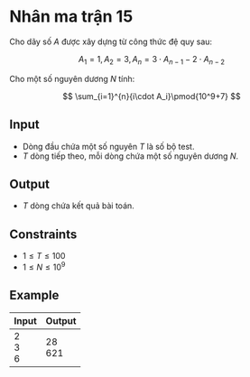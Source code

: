 # Nhân ma trận 15

Cho dãy số $A$ được xây dựng từ công thức đệ quy sau:

$$
A_1=1, A_2=3, A_n=3\cdot A_{n-1}-2\cdot A_{n-2}
$$

Cho một số nguyên dương $N$ tính:

$$
\sum_{i=1}^{n}{i\cdot A_i}\pmod{10^9+7}
$$

## Input

- Dòng đầu chứa một số nguyên $T$ là số bộ test.
- $T$ dòng tiếp theo, mỗi dòng chứa một số nguyên dương $N$.

## Output

- $T$ dòng chứa kết quả bài toán.

## Constraints

- $1\le T\le 100$
- $1\le N\le 10^9$

## Example

|Input|Output|
|-|-|
|2<br>3<br>6|28<br>621|
